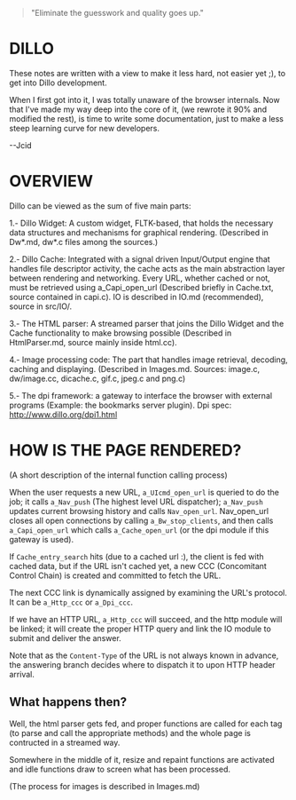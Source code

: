 > "Eliminate the guesswork and quality goes up."

# DILLO


   These  notes are written with a view to make it less hard, not
easier yet ;), to get into Dillo development.

   When I first got into it, I was totally unaware of the browser
internals.  Now  that  I've made my way deep into the core of it,
(we  rewrote it 90% and modified the rest), is time to write some
documentation,  just  to make a less steep learning curve for new
developers.

   --Jcid

# OVERVIEW

   Dillo can be viewed as the sum of five main parts:

   1.- Dillo Widget: A custom widget, FLTK-based, that holds the
necessary data structures and mechanisms for graphical rendering.
(Described in Dw*.md, dw*.c files among the sources.)

   2.-  Dillo Cache: Integrated with a signal driven Input/Output
engine  that  handles file descriptor activity, the cache acts as
the  main  abstraction  layer  between  rendering and networking.
   Every  URL,  whether  cached  or  not, must be retrieved using
a_Capi_open_url   (Described   briefly   in   Cache.txt,  source
contained in capi.c).
   IO is described in IO.md (recommended), source in src/IO/.

   3.-  The  HTML  parser: A streamed parser that joins the Dillo
Widget  and  the  Cache  functionality  to make browsing possible
(Described in HtmlParser.md, source mainly inside html.cc).

   4.-  Image  processing  code:  The  part  that  handles  image
retrieval,  decoding,  caching  and  displaying.  (Described  in
Images.md.   Sources:  image.c,  dw/image.cc,  dicache.c,  gif.c,
jpeg.c and png.c)

   5.- The dpi framework: a gateway to interface the browser with
external programs (Example: the bookmarks server plugin).
Dpi spec: http://www.dillo.org/dpi1.html

# HOW IS THE PAGE RENDERED?

(A short description of the internal function calling process)

   When  the  user requests a new URL, `a_UIcmd_open_url`
is  queried to do the job; it calls `a_Nav_push` (The highest level
URL  dispatcher); `a_Nav_push` updates current browsing history and
calls  `Nav_open_url`.  Nav_open_url closes all open connections by
calling  `a_Bw_stop_clients`,  and then calls
`a_Capi_open_url` which calls `a_Cache_open_url` (or the dpi module if
this gateway is used).

   If  `Cache_entry_search`  hits  (due to a cached url :), the client is
fed  with cached data, but if the URL isn't cached yet, a new CCC
(Concomitant  Control Chain) is created and committed to fetch the
URL.

   The  next  CCC  link  is dynamically assigned by examining the
URL's protocol. It can be `a_Http_ccc` or `a_Dpi_ccc`.

   If  we  have an HTTP URL, `a_Http_ccc` will succeed, and the http
module  will  be linked; it will create the proper HTTP query and
link the IO module to submit and deliver the answer.

   Note  that  as the `Content-Type` of the URL is not always known
in  advance, the answering branch decides where to dispatch it to
upon HTTP header arrival.


## What happens then?

   Well,  the  html  parser  gets  fed,  and proper functions are
called  for  each tag (to parse and call the appropriate methods)
and the whole page is contructed in a streamed way.

   Somewhere  in  the  middle of it, resize and repaint functions
are  activated  and  idle  functions draw to screen what has been
processed.

   (The process for images is described in Images.md)




